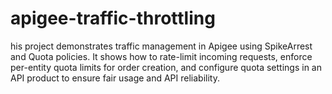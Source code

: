 # apigee-traffic-throttling
his project demonstrates traffic management in Apigee using SpikeArrest and Quota policies. It shows how to rate-limit incoming requests, enforce per-entity quota limits for order creation, and configure quota settings in an API product to ensure fair usage and API reliability.
